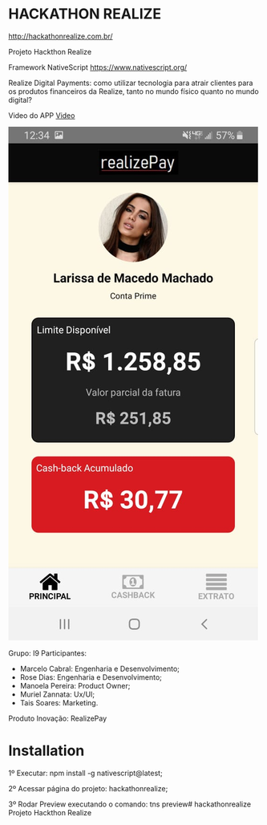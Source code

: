 # HACKATHON REALIZE
http://hackathonrealize.com.br/

Projeto Hackthon Realize

Framework NativeScript https://www.nativescript.org/

Realize Digital Payments: como utilizar tecnologia para atrair clientes para os
produtos financeiros da Realize, tanto no mundo físico quanto no mundo digital?

Video do APP [Video](https://youtu.be/bRgiLkm3ugc)

![Screenshot](screenshot.jpeg)

Grupo: I9
Participantes: 

* Marcelo Cabral: Engenharia e Desenvolvimento;
* Rose Dias: Engenharia e Desenvolvimento;
* Manoela Pereira: Product Owner;
* Muriel Zannata: Ux/UI;
* Tais Soares: Marketing.

Produto Inovação: RealizePay


# Installation

1º Executar: npm install -g nativescript@latest;

2º Acessar página do projeto: hackathonrealize;

3º Rodar Preview executando o comando: tns preview# hackathonrealize
Projeto Hackthon Realize


